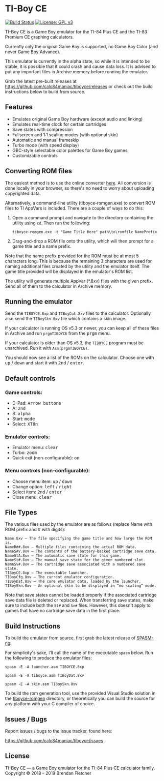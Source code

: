 # TI-Boy CE

[![Build Status](https://travis-ci.org/calc84maniac/tiboyce.svg)](https://travis-ci.org/calc84maniac/tiboyce)
[![License: GPL v3](https://img.shields.io/badge/License-GPLv3-blue.svg)](https://www.gnu.org/licenses/gpl-3.0)

TI-Boy CE is a Game Boy emulator for the TI-84 Plus CE and the TI-83 Premium CE graphing calculators.

Currently only the original Game Boy is supported, no Game Boy Color (and never Game Boy Advance).

This emulator is currently in the alpha state, so while it is intended to be stable, it is possible that it could crash and cause data loss. It is advised to put any important files in Archive memory before running the emulator.

Grab the latest pre-built releases at <https://github.com/calc84maniac/tiboyce/releases> or check out the build instructions below to build from source.

## Features

*   Emulates original Game Boy hardware (except audio and linking)
*   Emulates real-time clock for certain cartridges
*   Save states with compression
*   Fullscreen and 1:1 scaling modes (with optional skin)
*   Automatic and manual frameskip
*   Turbo mode (with speed display)
*   GBC-style selectable color palettes for Game Boy games
*   Customizable controls

## Converting ROM files

The easiest method is to use the online converter [here](https://calc84maniac.github.io/tiboyce/converter).
All conversion is done locally in your browser, so there's no need to worry about uploading copyrighted data.

Alternatively, a command-line utility (tiboyce-romgen.exe) to convert ROM files to TI AppVars is included. There are a couple of ways to do this:

1.  Open a command prompt and navigate to the directory containing the utility using `cd`. Then run the following:

        tiboyce-romgen.exe -t "Game Title Here" path\to\romfile NamePrefix

2.  Drag-and-drop a ROM file onto the utility, which will then prompt for a game title and a name prefix.

Note that the name prefix provided for the ROM must be at most 5 characters long. This is because the remaining 3 characters are used for naming additional files created by the utility and the emulator itself. The game title provided will be displayed in the emulator's ROM list.

The utility will generate multiple AppVar (*.8xv) files with the given prefix. Send all of them to the calculator in Archive memory.

## Running the emulator

Send the `TIBOYCE.8xp` and `TIBoyDat.8xv` files to the calculator. Optionally also send the `TIBoySkn.8xv` file which contains a skin image.

If your calculator is running OS v5.3 or newer, you can keep all of these files in Archive and run `prgmTIBOYCE` from the <kbd>prgm</kbd> menu.

If your calculator is older than OS v5.3, the `TIBOYCE` program must be unarchived. Run it with `Asm(prgmTIBOYCE)`.

You should now see a list of the ROMs on the calculator. Choose one with <kbd>up</kbd> / <kbd>down</kbd> and start it with <kbd>2nd</kbd> / <kbd>enter</kbd>.

## Default controls

### Game controls:
*   D-Pad: <kbd>Arrow buttons</kbd>
*   A: <kbd>2nd</kbd>
*   B: <kbd>alpha</kbd>
*   Start: <kbd>mode</kbd>
*   Select: <kbd>XTθn</kbd>

### Emulator controls:
*   Emulator menu: <kbd>clear</kbd>
*   Turbo: <kbd>zoom</kbd>
*   Quick exit (non-configurable): <kbd>on</kbd>

### Menu controls (non-configurable):
*   Choose menu item: <kbd>up</kbd> / <kbd>down</kbd>
*   Change option: <kbd>left</kbd> / <kbd>right</kbd>
*   Select item: <kbd>2nd</kbd> / <kbd>enter</kbd>
*   Close menu: <kbd>clear</kbd>

## File Types

The various files used by the emulator are as follows (replace Name with ROM prefix and # with digits):

    Name.8xv — The file specifying the game title and how large the ROM is.
    NameR##.8xv — Multiple files containing the actual ROM data.
    NameSAV.8xv — The contents of the battery-backed cartridge save data.
    NameStA.8xv — The automatic save state for this game.
    NameSt#.8xv — The manual save state for the given numbered slot.
    NameSv#.8xv — The cartridge save associated with a numbered save state.
    TIBoyCE.8xp — The executable launcher.
    TIBoyCfg.8xv — The current emulator configuration.
    TIBoyDat.8xv — The core emulator data, loaded by the launcher.
    TIBoySkn.8xv — An optional skin to be displayed in “no scaling” mode.

Note that save states cannot be loaded properly if the associated cartridge save data file is deleted or replaced. When transferring save states, make sure to include both the `St#` and `Sv#` files. However, this doesn't apply to games that have no cartridge save data in the first place.

## Build Instructions

To build the emulator from source, first grab the latest release of [SPASM-ng](https://github.com/alberthdev/spasm-ng/releases).

For simplicity's sake, I'll call the name of the executable `spasm` below. Run the following to produce the emulator files:

    spasm -E -A launcher.asm TIBOYCE.8xp

    spasm -E -A tiboyce.asm TIBoyDat.8xv

    spasm -E -A skin.asm TIBoySkn.8xv

To build the rom generation tool, use the provided Visual Studio solution in the [tiboyce-romgen](tiboyce-romgen) directory, or theoretically you can build the source for any platform with your C compiler of choice.

## Issues / Bugs

Report issues / bugs to the issue tracker, found here:

<https://github.com/calc84maniac/tiboyce/issues>

## License

TI-Boy CE — a Game Boy emulator for the TI-84 Plus CE calculator family.
Copyright © 2018 – 2019 Brendan Fletcher
